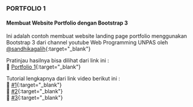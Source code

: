 ### PORTFOLIO 1

#### Membuat Website Portfolio dengan Bootstrap 3
 
Ini adalah contoh membuat website landing page portfolio menggunakan Bootstrap 3 dari channel youtube Web Programming UNPAS oleh [@sandhikagalih](https://github.com/sandhikagalih){:target="_blank"} 

Pratinjau hasilnya bisa dilihat dari link ini :   
👀 [Portfolio 1](/portfolio-1 "preview"){:target="_blank"}  

Tutorial lengkapnya dari link video berikut ini :  
🚀 [#1](https://youtu.be/NNW7Tg8CgAQ "Web Programming UNPAS"){:target="_blank"}  
🚀 [#2](https://youtu.be/btYCEsKJ5k4 "Web Programming UNPAS"){:target="_blank"}  
🚀 [#3](https://youtu.be/cEkCIn4rY4Q "Web Programming UNPAS"){:target="_blank"}
